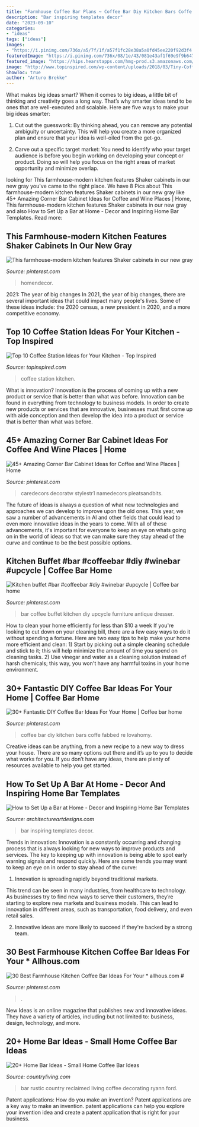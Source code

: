 ```yaml
---
title: "Farmhouse Coffee Bar Plans ~ Coffee Bar Diy Kitchen Bars Coffe Fabbed Re Lovahomy"
description: "Bar inspiring templates decor"
date: "2023-09-10"
categories:
- "ideas"
tags: ["ideas"]
images:
- "https://i.pinimg.com/736x/a5/7f/1f/a57f1fc28e38a5a0fd45ee220f92d3f4.jpg"
featuredImage: "https://i.pinimg.com/736x/08/1e/43/081e43af1f69e9f9b647f984db735a8a.jpg"
featured_image: "https://hips.hearstapps.com/hmg-prod.s3.amazonaws.com/images/rustic-reclaimed-home-bar-ideas-country-living-1561669583.jpg?crop=1xw:1xh;center,top&amp;resize=480:*"
image: "http://www.topinspired.com/wp-content/uploads/2018/03/Tiny-Coffee-Station.jpg"
ShowToc: true
author: "Arturo Brekke"
---
```



What makes big ideas smart?
When it comes to big ideas, a little bit of thinking and creativity goes a long way. That’s why smarter ideas tend to be ones that are well-executed and scalable. Here are five ways to make your big ideas smarter:
1. Cut out the guesswork: By thinking ahead, you can remove any potential ambiguity or uncertainty. This will help you create a more organized plan and ensure that your idea is well-oiled from the get-go.

2. Carve out a specific target market: You need to identify who your target audience is before you begin working on developing your concept or product. Doing so will help you focus on the right areas of market opportunity and minimize overlap.


	

		
looking for This farmhouse-modern kitchen features Shaker cabinets in our new gray you've came to the right place. We have 8 Pics about This farmhouse-modern kitchen features Shaker cabinets in our new gray like 45+ Amazing Corner Bar Cabinet Ideas for Coffee and Wine Places | Home, This farmhouse-modern kitchen features Shaker cabinets in our new gray and also How to Set Up a Bar at Home - Decor and Inspiring Home Bar Templates. Read more:
		
    
## This Farmhouse-modern Kitchen Features Shaker Cabinets In Our New Gray

<img loading=lazy src="https://i.pinimg.com/736x/0d/f1/9f/0df19f443118a9f00d4e3d74897edf1e.jpg" onerror="this.onerror=null;this.src='https://tse3.mm.bing.net/th?id=OIP.6B8AopcjR-WnW7KNWJ-pBAHaLH&amp;pid=15.1';" alt="This farmhouse-modern kitchen features Shaker cabinets in our new gray">

_Source: pinterest.com_

>homendecor. 

	

2021: The year of big changes
In 2021, the year of big changes, there are several important ideas that could impact many people's lives. Some of these ideas include: the 2020 census, a new president in 2020, and a more competitive economy.

    
## Top 10 Coffee Station Ideas For Your Kitchen - Top Inspired

<img loading=lazy src="http://www.topinspired.com/wp-content/uploads/2018/03/Tiny-Coffee-Station.jpg" onerror="this.onerror=null;this.src='https://tse1.mm.bing.net/th?id=OIP.jKOLOBdmzKlu4kjRVO5MMAHaJP&amp;pid=15.1';" alt="Top 10 Coffee Station Ideas for Your Kitchen - Top Inspired">

_Source: topinspired.com_

>coffee station kitchen. 

	

What is innovation?
Innovation is the process of coming up with a new product or service that is better than what was before. Innovation can be found in everything from technology to business models. In order to create new products or services that are innovative, businesses must first come up with aide conception and then develop the idea into a product or service that is better than what was before.

    
## 45+ Amazing Corner Bar Cabinet Ideas For Coffee And Wine Places | Home

<img loading=lazy src="https://i.pinimg.com/736x/ab/fa/16/abfa16c6cb13e459635ca175373ba036.jpg" onerror="this.onerror=null;this.src='https://tse4.mm.bing.net/th?id=OIP.aEg8T8NV0nzn4XyukIsM1wHaJ6&amp;pid=15.1';" alt="45+ Amazing Corner Bar Cabinet Ideas for Coffee and Wine Places | Home">

_Source: pinterest.com_

>caredecors decoratw stylestr1 namedecors pleatsandbits. 

	

The future of ideas is always a question of what new technologies and approaches we can develop to improve upon the old ones. This year, we saw a number of advancements in AI and other fields that could lead to even more innovative ideas in the years to come. With all of these advancements, it's important for everyone to keep an eye on whats going on in the world of ideas so that we can make sure they stay ahead of the curve and continue to be the best possible options.

    
## Kitchen Buffet #bar #coffeebar #diy #winebar #upcycle | Coffee Bar Home

<img loading=lazy src="https://i.pinimg.com/736x/55/4a/6b/554a6bc08dbf1f48970ea249f121edc6.jpg" onerror="this.onerror=null;this.src='https://tse1.mm.bing.net/th?id=OIP.fLAz79KOzAwNkDI-lCDdQgHaJ3&amp;pid=15.1';" alt="Kitchen buffet #bar #coffeebar #diy #winebar #upcycle | Coffee bar home">

_Source: pinterest.com_

>bar coffee buffet kitchen diy upcycle furniture antique dresser. 

	

How to clean your home efficiently for less than $10 a week
If you're looking to cut down on your cleaning bill, there are a few easy ways to do it without spending a fortune. Here are two easy tips to help make your home more efficient and clean: 1) Start by picking out a simple cleaning schedule and stick to it; this will help minimize the amount of time you spend on cleaning tasks. 2) Use vinegar and water as a cleaning solution instead of harsh chemicals; this way, you won't have any harmful toxins in your home environment.

    
## 30+ Fantastic DIY Coffee Bar Ideas For Your Home | Coffee Bar Home

<img loading=lazy src="https://i.pinimg.com/736x/08/1e/43/081e43af1f69e9f9b647f984db735a8a.jpg" onerror="this.onerror=null;this.src='https://tse2.mm.bing.net/th?id=OIP.hbuONNpuxIwto8GJp1BKuwHaJQ&amp;pid=15.1';" alt="30+ Fantastic DIY Coffee Bar Ideas For Your Home | Coffee bar home">

_Source: pinterest.com_

>coffee bar diy kitchen bars coffe fabbed re lovahomy. 

	

Creative ideas can be anything, from a new recipe to a new way to dress your house. There are so many options out there and it’s up to you to decide what works for you. If you don’t have any ideas, there are plenty of resources available to help you get started.

    
## How To Set Up A Bar At Home - Decor And Inspiring Home Bar Templates

<img loading=lazy src="https://www.architectureartdesigns.com/wp-content/uploads/2019/09/home-bar-12-630x983.jpg" onerror="this.onerror=null;this.src='https://tse3.mm.bing.net/th?id=OIP.UC09eO7nFX2XBKX74KHlcwHaLj&amp;pid=15.1';" alt="How to Set Up a Bar at Home - Decor and Inspiring Home Bar Templates">

_Source: architectureartdesigns.com_

>bar inspiring templates decor. 

	

Trends in innovation:
Innovation is a constantly occurring and changing process that is always looking for new ways to improve products and services. The key to keeping up with innovation is being able to spot early warning signals and respond quickly. Here are some trends you may want to keep an eye on in order to stay ahead of the curve:
1. Innovation is spreading rapidly beyond traditional markets.

This trend can be seen in many industries, from healthcare to technology. As businesses try to find new ways to serve their customers, they’re starting to explore new markets and business models. This can lead to innovation in different areas, such as transportation, food delivery, and even retail sales.

2. Innovative ideas are more likely to succeed if they're backed by a strong team.

    
## 30 Best Farmhouse Kitchen Coffee Bar Ideas For Your * Allhous.com #

<img loading=lazy src="https://i.pinimg.com/736x/a5/7f/1f/a57f1fc28e38a5a0fd45ee220f92d3f4.jpg" onerror="this.onerror=null;this.src='https://tse1.mm.bing.net/th?id=OIP.PEbJa3S_k5jJp2deKvbpwQHaNJ&amp;pid=15.1';" alt="30 Best Farmhouse Kitchen Coffee Bar Ideas For Your * allhous.com #">

_Source: pinterest.com_

>. 

	

New Ideas is an online magazine that publishes new and innovative ideas. They have a variety of articles, including but not limited to: business, design, technology, and more.

    
## 20+ Home Bar Ideas - Small Home Coffee Bar Ideas

<img loading=lazy src="https://hips.hearstapps.com/hmg-prod.s3.amazonaws.com/images/rustic-reclaimed-home-bar-ideas-country-living-1561669583.jpg?crop=1xw:1xh;center,top&amp;resize=480:*" onerror="this.onerror=null;this.src='https://tse3.mm.bing.net/th?id=OIP.a9UX28ts_fOHd8Bfkq8jiwHaKF&amp;pid=15.1';" alt="20+ Home Bar Ideas - Small Home Coffee Bar Ideas">

_Source: countryliving.com_

>bar rustic country reclaimed living coffee decorating ryann ford. 

	

Patent applications: How do you make an invention?
Patent applications are a key way to make an invention. patent applications can help you explore your invention idea and create a patent application that is right for your business.

